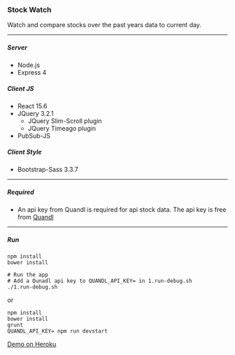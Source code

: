 ### Stock Watch
Watch and compare stocks over the past years data to current day.

----

##### Server
* Node.js
* Express 4

##### Client JS
* React 15.6
* JQuery 3.2.1
  * JQuery Slim-Scroll plugin
  * JQuery Timeago plugin
* PubSub-JS

##### Client Style
* Bootstrap-Sass 3.3.7

----
##### Required
* An api key from Quandl is required for api stock data. The api key is free from [Quandl](https://www.quandl.com/tools/api)

----

##### Run
```
npm install
bower install

# Run the app
# Add a Qunadl api key to QUANDL_API_KEY= in 1.run-debug.sh
./1.run-debug.sh
```

or

```
npm install
bower install
grunt
QUANDL_API_KEY= npm run devstart
```

[Demo on Heroku](https://stock-watch-mtimmer.herokuapp.com/)
